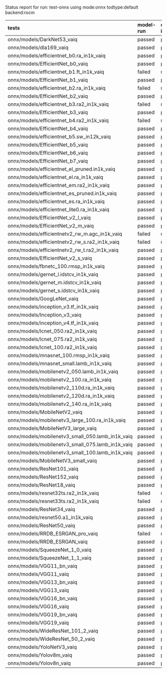 Status report for run: test-onnx using mode:onnx todtype:default backend:rocm

| tests                                            | model-run   | onnx-import   | torch-mlir   | iree-compile   | inference   |
|:-------------------------------------------------|:------------|:--------------|:-------------|:---------------|:------------|
| onnx/models/DarkNet53_vaiq                       | passed      | passed        | notrun       | passed         | passed      |
| onnx/models/dla169_vaiq                          | passed      | passed        | notrun       | passed         | passed      |
| onnx/models/efficientnet_b0.ra_in1k_vaiq         | passed      | passed        | notrun       | failed         | notrun      |
| onnx/models/EfficientNet_b0_vaiq                 | passed      | passed        | notrun       | passed         | mismatch    |
| onnx/models/efficientnet_b1.ft_in1k_vaiq         | failed      | notrun        | notrun       | notrun         | notrun      |
| onnx/models/EfficientNet_b1_vaiq                 | passed      | passed        | notrun       | passed         | passed      |
| onnx/models/efficientnet_b2.ra_in1k_vaiq         | failed      | notrun        | notrun       | notrun         | notrun      |
| onnx/models/EfficientNet_b2_vaiq                 | passed      | passed        | notrun       | passed         | mismatch    |
| onnx/models/efficientnet_b3.ra2_in1k_vaiq        | failed      | notrun        | notrun       | notrun         | notrun      |
| onnx/models/EfficientNet_b3_vaiq                 | passed      | passed        | notrun       | passed         | mismatch    |
| onnx/models/efficientnet_b4.ra2_in1k_vaiq        | failed      | notrun        | notrun       | notrun         | notrun      |
| onnx/models/EfficientNet_b4_vaiq                 | passed      | passed        | notrun       | passed         | mismatch    |
| onnx/models/efficientnet_b5.sw_in12k_vaiq        | passed      | passed        | notrun       | failed         | notrun      |
| onnx/models/EfficientNet_b5_vaiq                 | passed      | passed        | notrun       | passed         | mismatch    |
| onnx/models/EfficientNet_b6_vaiq                 | passed      | passed        | notrun       | passed         | passed      |
| onnx/models/EfficientNet_b7_vaiq                 | passed      | passed        | notrun       | passed         | passed      |
| onnx/models/efficientnet_el_pruned.in1k_vaiq     | passed      | passed        | notrun       | passed         | passed      |
| onnx/models/efficientnet_el.ra_in1k_vaiq         | passed      | passed        | notrun       | passed         | passed      |
| onnx/models/efficientnet_em.ra2_in1k_vaiq        | passed      | passed        | notrun       | passed         | passed      |
| onnx/models/efficientnet_es_pruned.in1k_vaiq     | passed      | passed        | notrun       | passed         | passed      |
| onnx/models/efficientnet_es.ra_in1k_vaiq         | passed      | passed        | notrun       | passed         | passed      |
| onnx/models/efficientnet_lite0.ra_in1k_vaiq      | passed      | passed        | notrun       | passed         | passed      |
| onnx/models/EfficientNet_v2_l_vaiq               | passed      | passed        | notrun       | passed         | mismatch    |
| onnx/models/EfficientNet_v2_m_vaiq               | passed      | passed        | notrun       | passed         | mismatch    |
| onnx/models/efficientnetv2_rw_m.agc_in1k_vaiq    | failed      | notrun        | notrun       | notrun         | notrun      |
| onnx/models/efficientnetv2_rw_s.ra2_in1k_vaiq    | failed      | notrun        | notrun       | notrun         | notrun      |
| onnx/models/efficientnetv2_rw_t.ra2_in1k_vaiq    | passed      | passed        | notrun       | failed         | notrun      |
| onnx/models/EfficientNet_v2_s_vaiq               | passed      | passed        | notrun       | passed         | mismatch    |
| onnx/models/fbnetc_100.rmsp_in1k_vaiq            | passed      | passed        | notrun       | passed         | passed      |
| onnx/models/gernet_l.idstcv_in1k_vaiq            | passed      | passed        | notrun       | passed         | passed      |
| onnx/models/gernet_m.idstcv_in1k_vaiq            | passed      | passed        | notrun       | passed         | passed      |
| onnx/models/gernet_s.idstcv_in1k_vaiq            | passed      | passed        | notrun       | passed         | passed      |
| onnx/models/GoogLeNet_vaiq                       | passed      | passed        | notrun       | passed         | passed      |
| onnx/models/inception_v3.tf_in1k_vaiq            | passed      | passed        | notrun       | passed         | passed      |
| onnx/models/Inception_v3_vaiq                    | passed      | passed        | notrun       | passed         | passed      |
| onnx/models/inception_v4.tf_in1k_vaiq            | passed      | passed        | notrun       | passed         | mismatch    |
| onnx/models/lcnet_050.ra2_in1k_vaiq              | passed      | passed        | notrun       | passed         | mismatch    |
| onnx/models/lcnet_075.ra2_in1k_vaiq              | passed      | passed        | notrun       | passed         | mismatch    |
| onnx/models/lcnet_100.ra2_in1k_vaiq              | passed      | passed        | notrun       | passed         | mismatch    |
| onnx/models/mnasnet_100.rmsp_in1k_vaiq           | passed      | passed        | notrun       | passed         | passed      |
| onnx/models/mnasnet_small.lamb_in1k_vaiq         | passed      | passed        | notrun       | failed         | notrun      |
| onnx/models/mobilenetv2_050.lamb_in1k_vaiq       | passed      | passed        | notrun       | passed         | passed      |
| onnx/models/mobilenetv2_100.ra_in1k_vaiq         | passed      | passed        | notrun       | passed         | passed      |
| onnx/models/mobilenetv2_110d.ra_in1k_vaiq        | passed      | passed        | notrun       | passed         | passed      |
| onnx/models/mobilenetv2_120d.ra_in1k_vaiq        | passed      | passed        | notrun       | passed         | passed      |
| onnx/models/mobilenetv2_140.ra_in1k_vaiq         | passed      | passed        | notrun       | passed         | passed      |
| onnx/models/MobileNetV2_vaiq                     | passed      | passed        | notrun       | passed         | passed      |
| onnx/models/mobilenetv3_large_100.ra_in1k_vaiq   | passed      | passed        | notrun       | failed         | notrun      |
| onnx/models/MobileNetV3_large_vaiq               | passed      | passed        | notrun       | passed         | passed      |
| onnx/models/mobilenetv3_small_050.lamb_in1k_vaiq | passed      | passed        | notrun       | failed         | notrun      |
| onnx/models/mobilenetv3_small_075.lamb_in1k_vaiq | passed      | passed        | notrun       | failed         | notrun      |
| onnx/models/mobilenetv3_small_100.lamb_in1k_vaiq | passed      | passed        | notrun       | failed         | notrun      |
| onnx/models/MobileNetV3_small_vaiq               | passed      | passed        | notrun       | passed         | mismatch    |
| onnx/models/ResNet101_vaiq                       | passed      | passed        | notrun       | passed         | passed      |
| onnx/models/ResNet152_vaiq                       | passed      | passed        | notrun       | passed         | passed      |
| onnx/models/ResNet18_vaiq                        | passed      | passed        | notrun       | passed         | passed      |
| onnx/models/resnet32ts.ra2_in1k_vaiq             | failed      | notrun        | notrun       | notrun         | notrun      |
| onnx/models/resnet33ts.ra2_in1k_vaiq             | failed      | notrun        | notrun       | notrun         | notrun      |
| onnx/models/ResNet34_vaiq                        | passed      | passed        | notrun       | passed         | passed      |
| onnx/models/resnet50.a1_in1k_vaiq                | passed      | passed        | notrun       | passed         | passed      |
| onnx/models/ResNet50_vaiq                        | passed      | passed        | notrun       | passed         | passed      |
| onnx/models/RRDB_ESRGAN_pro_vaiq                 | failed      | notrun        | notrun       | notrun         | notrun      |
| onnx/models/RRDB_ESRGAN_vaiq                     | passed      | passed        | notrun       | passed         | mismatch    |
| onnx/models/SqueezeNet_1_0_vaiq                  | passed      | passed        | notrun       | passed         | mismatch    |
| onnx/models/SqueezeNet_1_1_vaiq                  | passed      | passed        | notrun       | passed         | mismatch    |
| onnx/models/VGG11_bn_vaiq                        | passed      | passed        | notrun       | passed         | passed      |
| onnx/models/VGG11_vaiq                           | passed      | passed        | notrun       | passed         | passed      |
| onnx/models/VGG13_bn_vaiq                        | passed      | passed        | notrun       | passed         | passed      |
| onnx/models/VGG13_vaiq                           | passed      | passed        | notrun       | passed         | passed      |
| onnx/models/VGG16_bn_vaiq                        | passed      | passed        | notrun       | passed         | passed      |
| onnx/models/VGG16_vaiq                           | passed      | passed        | notrun       | passed         | passed      |
| onnx/models/VGG19_bn_vaiq                        | passed      | passed        | notrun       | passed         | passed      |
| onnx/models/VGG19_vaiq                           | passed      | passed        | notrun       | passed         | passed      |
| onnx/models/WideResNet_101_2_vaiq                | passed      | passed        | notrun       | passed         | passed      |
| onnx/models/WideResNet_50_2_vaiq                 | passed      | passed        | notrun       | passed         | passed      |
| onnx/models/YoloNetV3_vaiq                       | passed      | passed        | notrun       | passed         | passed      |
| onnx/models/Yolov8m_vaiq                         | passed      | passed        | notrun       | passed         | failed      |
| onnx/models/Yolov8n_vaiq                         | passed      | passed        | notrun       | passed         | failed      |
